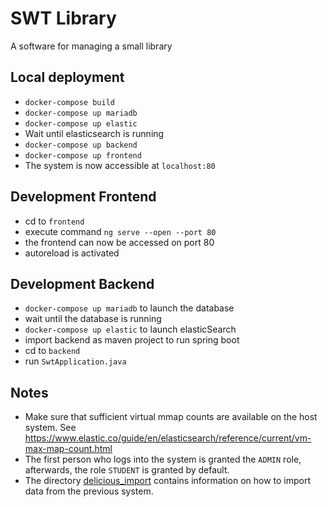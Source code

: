 # SWT Library

A software for managing a small library

## Local deployment
- `docker-compose build`
- `docker-compose up mariadb`
- `docker-compose up elastic`
- Wait until elasticsearch is running 
- `docker-compose up backend`
- `docker-compose up frontend`
- The system is now accessible at `localhost:80`

## Development Frontend
- cd to `frontend`
- execute command `ng serve --open --port 80`
- the frontend can now be accessed on port 80
- autoreload is activated

## Development Backend
- `docker-compose up mariadb` to launch the database
- wait until the database is running
- `docker-compose up elastic` to launch elasticSearch
- import backend as maven project to run spring boot
- cd to `backend`
- run `SwtApplication.java`

## Notes
- Make sure that sufficient virtual mmap counts are available on the host system. See https://www.elastic.co/guide/en/elasticsearch/reference/current/vm-max-map-count.html
- The first person who logs into the system is granted the `ADMIN` role, afterwards, the role `STUDENT` is granted by default. 
- The directory [delicious_import](delicious_import) contains information on how to import data from the previous system.

